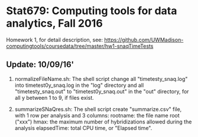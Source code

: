Stat679: Computing tools for data analytics, Fall 2016
======================================================

Homework 1, for detail description, see:
https://github.com/UWMadison-computingtools/coursedata/tree/master/hw1-snaqTimeTests

Update: 10/09/16'
---
1. normalizeFileName.sh: The shell script change all "timetesty_snaq.log" into timetest0y_snaq.log in the "log" directory and all "timetesty_snaq.out" to "timetest0y_snaq.out" in the "out" directory, for all y between 1 to 9, if files exist.

2. summarizeSNaQres.sh: The shell script create "summarize.csv" file, with 1 row per analysis and 3 columns: 
	rootname: the file name root ("xxx") 
	hmax: the maximum number of hybridizations allowed during the analysis
	elapsedTime: total CPU time, or "Elapsed time".
